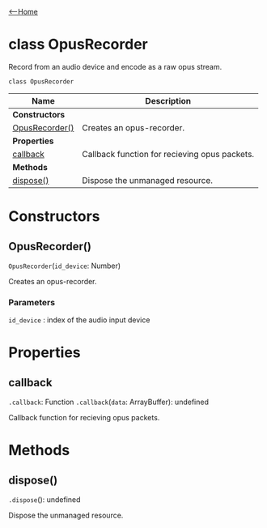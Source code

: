 [<--Home](index.html)

# class OpusRecorder

Record from an audio device and encode as a raw opus stream.

`class OpusRecorder`

| Name                                    | Description                                                    |
| ----------------------------------------| -------------------------------------------------------------- |
| **Constructors**                        |                                                                |
| [OpusRecorder()](#opusRecorder)         | Creates an opus-recorder.                                      |
| **Properties**                          |                                                                |
| [callback](#callback)                   | Callback function for recieving opus packets.                  |
| **Methods**                             |                                                                |
| [dispose()](#dispose)                   | Dispose the unmanaged resource.                                |

# Constructors

## OpusRecorder()

`OpusRecorder`(`id_device`: Number)

Creates an opus-recorder.

### Parameters

`id_device` : index of the audio input device

# Properties

## callback

 `.callback`: Function
 `.callback`(`data`: ArrayBuffer): undefined

Callback function for recieving opus packets.

# Methods

## dispose()

`.dispose`(): undefined

Dispose the unmanaged resource.

